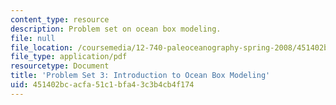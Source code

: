 ```yaml
---
content_type: resource
description: Problem set on ocean box modeling.
file: null
file_location: /coursemedia/12-740-paleoceanography-spring-2008/451402bcacfa51c1bfa43c3b4cb4f174_problem_set3.pdf
file_type: application/pdf
resourcetype: Document
title: 'Problem Set 3: Introduction to Ocean Box Modeling'
uid: 451402bc-acfa-51c1-bfa4-3c3b4cb4f174
---
```


